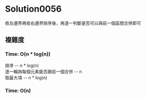 # Solution0056

依左邊界再依右邊界排序後，再逐一判斷是否可以與前一個區間合併即可

## 複雜度

### Time: O(n * log(n))
排序 -- n * log(n)  
逐一輪詢每個元素能否跟前一個合併 -- n  
取最大項 -- n * log(n)  

### Time: O(n)